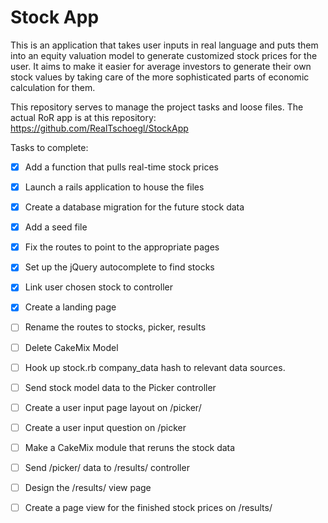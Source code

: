 Stock App
=========

This is an application that takes user inputs in real language and puts them into an equity valuation model to generate customized stock prices for the user.  It aims to make it easier for average investors to generate their own stock values by taking care of the more sophisticated parts of economic calculation for them.

This repository serves to manage the project tasks and loose files.  The actual RoR app is at this repository: https://github.com/RealTschoegl/StockApp

Tasks to complete:

- [x] Add a function that pulls real-time stock prices

- [x] Launch a rails application to house the files

- [x]  Create a database migration for the future stock data

- [x] Add a seed file 

- [x] Fix the routes to point to the appropriate pages

- [x] Set up the jQuery autocomplete to find stocks

- [x] Link user chosen stock to controller 

- [x] Create a landing page

- [ ] Rename the routes to stocks, picker, results

- [ ] Delete CakeMix Model

- [ ] Hook up stock.rb company_data hash to relevant data sources. 

- [ ] Send stock model data to the Picker controller

- [ ] Create a user input page layout on /picker/

- [ ] Create a user input question on /picker

- [ ] Make a CakeMix module that reruns the stock data

- [ ] Send /picker/ data to /results/ controller

- [ ] Design the /results/ view page

- [ ] Create a page view for the finished stock prices on /results/

